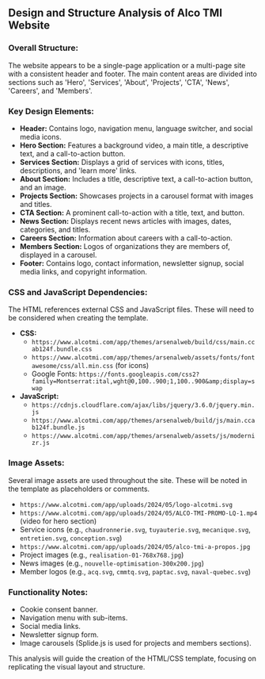 ## Design and Structure Analysis of Alco TMI Website

### Overall Structure:
The website appears to be a single-page application or a multi-page site with a consistent header and footer. The main content areas are divided into sections such as 'Hero', 'Services', 'About', 'Projects', 'CTA', 'News', 'Careers', and 'Members'.

### Key Design Elements:
- **Header:** Contains logo, navigation menu, language switcher, and social media icons.
- **Hero Section:** Features a background video, a main title, a descriptive text, and a call-to-action button.
- **Services Section:** Displays a grid of services with icons, titles, descriptions, and 'learn more' links.
- **About Section:** Includes a title, descriptive text, a call-to-action button, and an image.
- **Projects Section:** Showcases projects in a carousel format with images and titles.
- **CTA Section:** A prominent call-to-action with a title, text, and button.
- **News Section:** Displays recent news articles with images, dates, categories, and titles.
- **Careers Section:** Information about careers with a call-to-action.
- **Members Section:** Logos of organizations they are members of, displayed in a carousel.
- **Footer:** Contains logo, contact information, newsletter signup, social media links, and copyright information.

### CSS and JavaScript Dependencies:
The HTML references external CSS and JavaScript files. These will need to be considered when creating the template.
- **CSS:**
  - `https://www.alcotmi.com/app/themes/arsenalweb/build/css/main.ccab124f.bundle.css`
  - `https://www.alcotmi.com/app/themes/arsenalweb/assets/fonts/fontawesome/css/all.min.css` (for icons)
  - Google Fonts: `https://fonts.googleapis.com/css2?family=Montserrat:ital,wght@0,100..900;1,100..900&amp;display=swap`
- **JavaScript:**
  - `https://cdnjs.cloudflare.com/ajax/libs/jquery/3.6.0/jquery.min.js`
  - `https://www.alcotmi.com/app/themes/arsenalweb/build/js/main.ccab124f.bundle.js`
  - `https://www.alcotmi.com/app/themes/arsenalweb/assets/js/modernizr.js`

### Image Assets:
Several image assets are used throughout the site. These will be noted in the template as placeholders or comments.
- `https://www.alcotmi.com/app/uploads/2024/05/logo-alcotmi.svg`
- `https://www.alcotmi.com/app/uploads/2024/05/ALCO-TMI-PROMO-LQ-1.mp4` (video for hero section)
- Service icons (e.g., `chaudronnerie.svg`, `tuyauterie.svg`, `mecanique.svg`, `entretien.svg`, `conception.svg`)
- `https://www.alcotmi.com/app/uploads/2024/05/alco-tmi-a-propos.jpg`
- Project images (e.g., `realisation-01-768x768.jpg`)
- News images (e.g., `nouvelle-optimisation-300x200.jpg`)
- Member logos (e.g., `acq.svg`, `cmmtq.svg`, `paptac.svg`, `naval-quebec.svg`)

### Functionality Notes:
- Cookie consent banner.
- Navigation menu with sub-items.
- Social media links.
- Newsletter signup form.
- Image carousels (Splide.js is used for projects and members sections).

This analysis will guide the creation of the HTML/CSS template, focusing on replicating the visual layout and structure.

